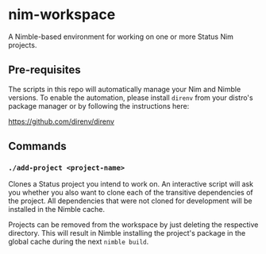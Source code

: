 # nim-workspace

A Nimble-based environment for working on one or more Status Nim projects.

## Pre-requisites

The scripts in this repo will automatically manage your Nim and Nimble versions.
To enable the automation, please install `direnv` from your distro's package
manager or by following the instructions here:

https://github.com/direnv/direnv

## Commands

### `./add-project <project-name>`

Clones a Status project you intend to work on. An interactive script will
ask you whether you also want to clone each of the transitive dependencies
of the project. All dependencies that were not cloned for development will
be installed in the Nimble cache.

Projects can be removed from the workspace by just deleting the respective
directory. This will result in Nimble installing the project's package in
the global cache during the next `nimble build`.
